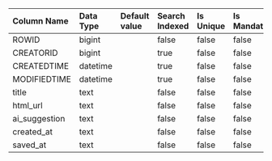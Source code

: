 | Column Name   | Data Type   | Default value   | Search Indexed   | Is Unique   | Is Mandatory   | PII/ePHI   |
|:--------------|:------------|:----------------|:-----------------|:------------|:---------------|:-----------|
| ROWID         | bigint      |                 | false            | false       | false          | false      |
| CREATORID     | bigint      |                 | true             | false       | false          | false      |
| CREATEDTIME   | datetime    |                 | true             | false       | false          | false      |
| MODIFIEDTIME  | datetime    |                 | true             | false       | false          | false      |
| title         | text        |                 | false            | false       | false          | false      |
| html_url      | text        |                 | false            | false       | false          | false      |
| ai_suggestion | text        |                 | false            | false       | false          | false      |
| created_at    | text        |                 | false            | false       | false          | false      |
| saved_at      | text        |                 | false            | false       | false          | false      |
